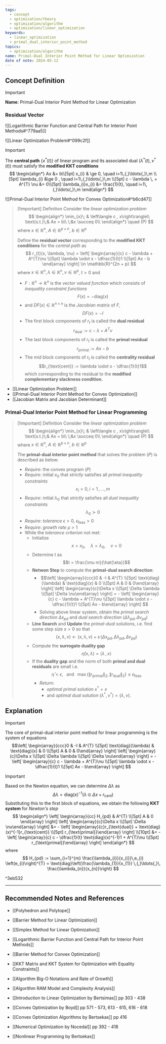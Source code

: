 ```yaml
---
tags:
  - concept
  - optimization/theory
  - optimization/algorithm
  - optimization/linear_optimization
keywords:
  - linear_optimization
  - primal_dual_interior_point_method
topics:
  - optimization/algorithm
name: Primal-Dual Interior Point Method for Linear Optimization
date of note: 2024-05-12
---
```


## Concept Definition

>[!important]
>**Name**: Primal-Dual Interior Point Method for Linear Optimization

### Residual Vector

![[Logarithmic Barrier Function and Central Path for Interior Point Methods#^779aa5]]

![[Linear Optimization Problem#^099c2f]]

>[!important]
>The **central path** $\{x^{*}(t)\}$ of linear program and  its associated dual $(\lambda^{*}(t), \nu^{*}(t))$ must satisfy the **modified KKT conditions**
>$$
>\begin{align*}
> Ax &= b\\[5pt]
> x_{i} & \ge 0, \quad i=1\,{,}\ldots{,}\,m \\[5pt]
> \lambda_{i} &\ge 0 , \quad i=1\,{,}\ldots{,}\,m \\[5pt]
> c - \lambda \, + A^{T} \nu &= 0\\[5pt]
> \lambda_{i}x_{i} &= \frac{1}{t}, \quad i=1\,{,}\ldots{,}\,m
>\end{align*}
>$$

![[Primal-Dual Interior Point Method for Convex Optimization#^b6cd47]]

>[!important] Definition
>Consider the *linear optimization problem*
>$$
>\begin{align*}
>\min_{x}\; & \left\langle c ,  x\right\rangle\\
>\text{s.t.}\;& Ax = b\\
>\;&x \succeq 0\\
\end{align*}
>\quad (P)
>$$
>where $x\in \mathbb{R}^{n}$, $A\in \mathbb{R}^{p\times n}$, $b\in \mathbb{R}^{p}$
>
>Define the **residual vector** corresponding to the **modified KKT conditions** for the *central path* as
>$$
>r_{t}(x, \lambda, \nu) = \left[ \begin{array}{c}
> c - \lambda + A^{T}\nu \\[5pt]
> \lambda \odot x - \dfrac{1}{t}1 \\[5pt] 
> Ax - b
>\end{array} 
>\right] \in \mathbb{R}^{2n  + p}
>$$
>where  $x\in \mathbb{R}^{n}, \lambda\in \mathbb{R}^{n}, \nu\in \mathbb{R}^{p}$, $t>0$ and
>- $F: \mathbb{R}^{n} \to \mathbb{R}^{n}$ is the *vector valued function*  which consists of *inequality constraint functions* $$F(x) = -\text{diag}(x)$$
>- and $DF(x) \in \mathbb{R}^{n\times n}$ is the *Jacobian matrix* of $F$, $$D F(x)  = -I$$
>- The first block components of $r_{t}$ is called the **dual residual** $$r_{\text{dual}} := c - \lambda + A^{T}\nu $$ 
>- The last block components of $r_{t}$ is called the **primal residual** $$r_{\text{primal}} := Ax - b $$ 
>- The mid block components of $r_{t}$ is called the **centrality residual** $$r_{\text{cent}} :=  \lambda \odot x - \dfrac{1}{t}1$$ which corresponding to the residual to the **modified complementary slackness condition.**

- [[Linear Optimization Problem]]
- [[Primal-Dual Interior Point Method for Convex Optimization]]
- [[Jacobian Matrix and Jacobian Determinant]]

### Primal-Dual Interior Point Method for Linear Programming

>[!important] Definition
>Consider the *linear optimization problem*
>$$
>\begin{align*}
>\min_{x}\; & \left\langle c ,  x\right\rangle\\
>\text{s.t.}\;& Ax = b\\
>\;&x \succeq 0\\
\end{align*}
>\quad (P)
>$$
>where $x\in \mathbb{R}^{n}$, $A\in \mathbb{R}^{p\times n}$, $b\in \mathbb{R}^{p}$
>
>The **primal-dual interior point method** that solves the problem $(P)$ is described as below:
>- *Require*: the convex program $(P)$
>- *Require*: initial $x_{0}$ that *strictly* satisfies all *primal inequality constraints*  $$x_{i} > 0, i=1\,{,}\ldots{,}\,m$$
>- *Require*: initial $\lambda_{0}$ that *strictly* satisfies all *dual inequality constraints*  $$\lambda_{0} \succ 0$$
>- *Require*: *tolerance* $\epsilon >0$, $\epsilon_{\text{feas}} >0$
>- *Require*: *growth rate* $\mu >1$
>- While the *tolerance criterion* not met:
>	- Initialize $$x = x_{0}, \quad \lambda = \lambda_{0}, \quad \nu = 0$$
>	- Determine $t$ as $$t = \frac{\mu m}{\hat{\eta}}$$
>	- **Netwon Step** to compute the **primal-dual search direction**:
>		- $$\left[ \begin{array}{ccc}0 & -I & A^{T} \\[5pt]   \text{diag}(\lambda) & \text{diag}(x) & 0 \\[5pt] A & 0 & 0\end{array} \right] \left[ \begin{array}{c}\Delta x \\[5pt] \Delta \lambda \\[5pt] \Delta \nu\end{array} \right]  = - \left[ \begin{array}{c} c - \lambda + A^{T}\nu \\[5pt]  \lambda \odot x  - \dfrac{1}{t}1 \\[5pt] Ax - b\end{array} \right] $$
>		- Solving above linear system, obtain the *primal search direction* $\Delta x_{pd}$ and *dual search direction* $(\Delta\lambda_{pd}, \Delta \nu_{pd})$
>	- **Line Search** and **Update** the *primal-dual solutions*, i.e. find some step size $s >0$ so that $$(x, \lambda, \nu)  \leftarrow (x, \lambda, \nu) + s\, (\Delta x_{pd}, \Delta \lambda_{pd}, \Delta \nu_{pd})$$
>	- Compute the **surrogate duality gap** $$\hat{\eta}(x, \lambda) =  \left\langle  \lambda\,,\,x    \right\rangle $$
>	- If the **duality gap** and the norm of both **primal and dual residuals** are small  i.e. $$\hat{\eta} < \epsilon, \;\; \text{ and }\;\; \max\{\lVert r_{\text{primal}} \rVert_{2},  \lVert r_{\text{dual}} \rVert_{2}  \} \le \epsilon_{\text{feas}}$$
>		- *Return*:
>			- *optimal primal solution* $x^{*} = x$ 
>			- and *optimal dual solution* $(\lambda^{*}, \nu^{*}) = (\lambda, \nu).$

## Explanation

>[!important]
>The core of primal-dual interior point method for linear programming is the system of equations
>$$\left[ \begin{array}{ccc}0 & -I & A^{T} \\[5pt]   \text{diag}(\lambda) & \text{diag}(x) & 0 \\[5pt] A & 0 & 0\end{array} \right] \left[ \begin{array}{c}\Delta x \\[5pt] \Delta \lambda \\[5pt] \Delta \nu\end{array} \right]  = - \left[ \begin{array}{c} c - \lambda + A^{T}\nu \\[5pt]  \lambda \odot x  - \dfrac{1}{t}1 \\[5pt] Ax - b\end{array} \right] $$


>[!important]
>Based on the Newton equation, we can determine $\Delta\lambda$ as
>$$
>\Delta \lambda =  \text{diag}(x)^{-1}\left( \lambda \odot \Delta x + r_{\text{cent}} \right)
>$$ 
>Substituting this to the first block of equations, we obtain the following **KKT system** for *Newton's step*
>$$
>\begin{align*}
>\left[ \begin{array}{cc}
> H_{pd} & A^{T} \\[5pt] 
> A & 0
>\end{array} \right] \left[ \begin{array}{c}\Delta x \\[5pt] \Delta \nu\end{array} \right]  &= - \left[ \begin{array}{c}r_{\text{dual}} + \text{diag}(x)^{-1}r_{\text{cent}} \\[5pt]  r_{\text{primal}}\end{array} \right] \\[10pt]
>&= - \left[ \begin{array}{c} c - \dfrac{1}{t} \text{diag}(x)^{-1}1 + A^{T}\nu \\[5pt]  r_{\text{primal}}\end{array} \right]
>\end{align*}
>$$
>where
>$$
>H_{pd} :=  \sum_{i=1}^{m} \frac{\lambda_{i}}{x_{i}}\,e_{i} \left(e_{i}\right)^{T} = \text{diag}\left(\frac{\lambda_{1}}{x_{1}} \,{,}\ldots{,}\, \frac{\lambda_{n}}{x_{n}}\right)
>$$

^3eb532




-----------
##  Recommended Notes and References



- [[Polyhedron and Polytope]]


- [[Barrier Method for Linear Optimization]]
- [[Simplex Method for Linear Optimization]]
- [[Logarithmic Barrier Function and Central Path for Interior Point Methods]]
- [[Barrier Method for Convex Optimization]]

- [[KKT Matrix and KKT System for Optimization with Equality Constraints]]

- [[Algorithm Big-O Notations and Rate of Growth]]
- [[Algorithm RAM Model and Complexity Analysis]]


- [[Introduction to Linear Optimization by Bertsimas]] pp 303 - 438
- [[Convex Optimization by Boyd]] pp 571 - 573, 613 - 615, 616 - 618
- [[Convex Optimization Algorithms by Bertsekas]] pp 416
- [[Numerical Optimization by Nocedal]] pp 392 - 418
- [[Nonlinear Programming by Bertsekas]]